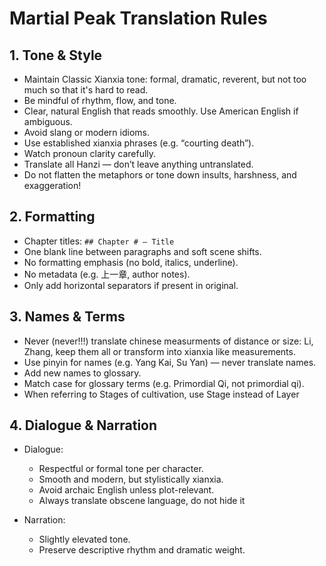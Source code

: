 # Martial Peak Translation Rules

## 1. Tone & Style

* Maintain Classic Xianxia tone: formal, dramatic, reverent, but not too much so that it's hard to read.
* Be mindful of rhythm, flow, and tone.
* Clear, natural English that reads smoothly. Use American English if ambiguous.
* Avoid slang or modern idioms.
* Use established xianxia phrases (e.g. “courting death”).
* Watch pronoun clarity carefully.
* Translate all Hanzi — don’t leave anything untranslated.
* Do not flatten the metaphors or tone down insults, harshness, and exaggeration!

## 2. Formatting

* Chapter titles: `## Chapter # — Title`
* One blank line between paragraphs and soft scene shifts.
* No formatting emphasis (no bold, italics, underline).
* No metadata (e.g. 上一章, author notes).
* Only add horizontal separators if present in original.

## 3. Names & Terms

* Never (never!!!) translate chinese measurments of distance or size: Li, Zhang, keep them all or transform into xianxia like measurements.
* Use pinyin for names (e.g. Yang Kai, Su Yan) — never translate names.
* Add new names to glossary.
* Match case for glossary terms (e.g. Primordial Qi, not primordial qi).
* When referring to Stages of cultivation, use Stage instead of Layer

## 4. Dialogue & Narration

* Dialogue:
  * Respectful or formal tone per character.
  * Smooth and modern, but stylistically xianxia.
  * Avoid archaic English unless plot-relevant.
  * Always translate obscene language, do not hide it

* Narration:
  * Slightly elevated tone.
  * Preserve descriptive rhythm and dramatic weight.
